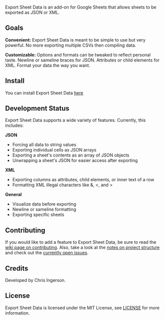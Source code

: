 Export Sheet Data is an add-on for Google Sheets that allows sheets to be exported as JSON or XML.

Goals
-----
**Convenient:** Export Sheet Data is meant to be simple to use but very powerful. No more exporting multiple CSVs then compiling data.

**Customizable:** Options and formats can be tweaked to reflect personal taste. Newline or sameline braces for JSON. Attributes or child elements for XML. Format your data the way you want.



Install
-------
You can install Export Sheet Data [here](https://chrome.google.com/webstore/detail/export-sheet-data/bfdcopkbamihhchdnjghdknibmcnfplk?utm_source=permalink)

Development Status
------------------
Export Sheet Data supports a wide variety of features. Currently, this includes:

**JSON**
* Forcing all data to string values
* Exporting individual cells as JSON arrays
* Exporting a sheet's contents as an array of JSON objects
* Unwrapping a sheet's JSON for easier access after exporting

**XML**
* Exporting columns as attributes, child elements, or inner text of a row
* Formatting XML illegal characters like &, <, and >
 
**General**
* Visualize data before exporting
* Newline or sameline formatting
* Exporting specific sheets
 
Contributing
------------
If you would like to add a feature to Export Sheet Data, be sure to read the [wiki page on contributing](https://github.com/Synthoid/ExportSheetData/wiki/Contributing). Also, take a look at the [notes on project structure](https://github.com/Synthoid/ExportSheetData/wiki/Project-Structure) and check out the [currently open issues](https://github.com/Synthoid/ExportSheetData/issues).

Credits
-------
Developed by Chris Ingerson.

License
-------
Export Sheet Data is licensed under the MIT License, see [LICENSE](https://github.com/Synthoid/ExportSheetData/blob/master/LICENSE) for more information.
